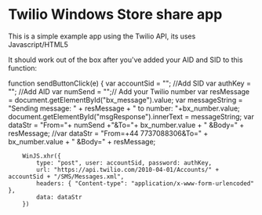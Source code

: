 Twilio Windows Store share app
======

This is a simple example app using the Twilio API, its uses Javascript/HTML5

It should work out of the box after you've added your AID and SID to this function:

 function sendButtonClick(e) {
        var accountSid = ""; //Add SID
        var authKey = ""; //Add AID
  	var numSend = "";// Add your Twilio number
        var resMessage = document.getElementById("bx_message").value;
        var messageString = "Sending message: " + resMessage + " to number: "+bx_number.value;
        document.getElementById("msgResponse").innerText = messageString;
        var dataStr = "From="+ numSend +"&To="+ bx_number.value + " &Body=" + resMessage;
        //var dataStr = "From=+44 7737088306&To=" + bx_number.value + " &Body=" + resMessage;

        WinJS.xhr({
            type: "post", user: accountSid, password: authKey,
            url: "https://api.twilio.com/2010-04-01/Accounts/" + accountSid + "/SMS/Messages.xml",
            headers: { "Content-type": "application/x-www-form-urlencoded" },
            data: dataStr
        })

